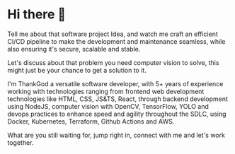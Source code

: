 # Hi there 👋

Tell me about that software project Idea, and watch me craft an efficient CI/CD pipeline to make the development and maintenance seamless, while also ensuring it's secure, scalable and stable.

Let's discuss about that problem you need computer vision to solve, this might just be your chance to get a solution to it.

I'm ThankGod a versatile software developer, with 5+ years of experience working with technologies ranging from frontend web development technologies like HTML, CSS, JS&TS, React, through backend development using NodeJS, computer vision with OpenCV, TensorFlow, YOLO and devops practices to enhance speed and agility throughout the SDLC, using Docker, Kubernetes, Terraform, Github Actions and AWS.

What are you still waiting for, jump right in, connect with me and let's work together.
